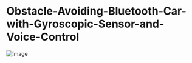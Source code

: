 # Obstacle-Avoiding-Bluetooth-Car-with-Gyroscopic-Sensor-and-Voice-Control

![image](https://user-images.githubusercontent.com/41417732/95127798-33b57f00-0776-11eb-92e9-93045ca2d808.png)
